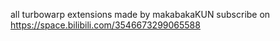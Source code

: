 all turbowarp extensions made by makabakaKUN
subscribe on https://space.bilibili.com/3546673299065588
